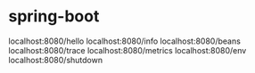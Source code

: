 # spring-boot

localhost:8080/hello
localhost:8080/info
localhost:8080/beans
localhost:8080/trace
localhost:8080/metrics
localhost:8080/env
localhost:8080/shutdown

